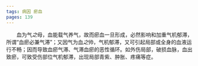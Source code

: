 ```yaml
---
tags: 病因 瘀血
pages: 139
---
```

&emsp;&emsp;血为气<dfn>之</dfn>母，血能载气养气，故而瘀血一旦形成，必然影响和加重气机郁滞，所谓“血瘀必兼气滞”；又因气为血<dfn>之</dfn>帅，气机郁滞，又可引起局部或全身的血液运行不畅；因而导致血瘀气滞、气滞血瘀的恶性循环。如外伤局部，破损血脉，血出致瘀，可致受伤部位气机郁滞，出现局部青紫、肿胀、疼痛等症。